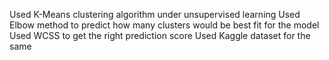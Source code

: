 Used K-Means clustering algorithm under unsupervised learning
Used Elbow method to predict how many clusters would be best fit for the model
Used WCSS to get the right prediction score
Used Kaggle dataset for the same 
